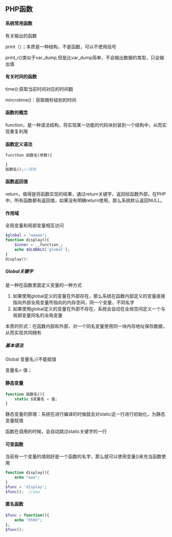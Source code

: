## PHP函数

#### 系统常用函数

有关输出的函数

print（）；本质是一种结构，不是函数，可以不使用括号

print_r()类似于var_dump,但是比var_dump简单，不会输出数据的类型，只会输出值

#### 有关时间的函数

time():获取当前时间对应的时间戳

mircrotime()：获取微秒级别的时间

#### 函数的概念

function，是一种语法结构，将实现某一功能的代码块封装到一个结构中，从而实现重复利用

#### 函数定义语法

~~~php
functhon 函数名(参数){

}
函数名();//调用
~~~

#### 函数返回值

return，值得是将函数实现的结果，通过return关键字，返回给函数外部，在PHP中，所有函数都有返回值，如果没有明确return使用，那么系统默认返回NULL。

#### 作用域

全局变量和局部变量相互访问

~~~ php
$global = "aaaaa";
function display(){
    $inner = __function_;
    echo $GLOBALS['global'];
}
display():
~~~

##### Global关键字

是一种在函数里面定义变量的一种方式

1. 如果使用global定义的变量在外部存在，那么系统在函数内部定义的变量直接指向外部全局变量所指向的内存空间，同一个变量，不同名字
2. 如果使用global定义的变量在外部不存在，系统会自动在全局空间定义一个与局部变量同名的全局变量

本质的形式：在函数内部和外部，对一个同名变量使用同一块内存地址保存数据，从而实现共同拥有

##### 基本语法

Global 变量名;//不能赋值

变量名= 值；

#### 静态变量

~~~ php
function 函数名(){
    static $变量名 = 值;
}
~~~

静态变量的原理：系统在进行编译的时候就会对static这一行进行初始化，为静态变量赋值

函数在调用的时候，会自动跳过static关键字的一行

#### 可变函数

当前有一个变量的值刚好是一个函数的名字，那么就可以使用变量()来充当函数使用

~~~php
function display(){
    echo "aaa";
}
$func = 'display';
$func();  //aaa
~~~

#### 匿名函数

~~~ php
$func = function(){
    echo "hhhh";
};
$func();
~~~

